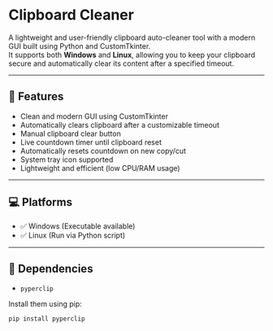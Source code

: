 # Clipboard Cleaner

A lightweight and user-friendly clipboard auto-cleaner tool with a modern GUI built using Python and CustomTkinter.  
It supports both **Windows** and **Linux**, allowing you to keep your clipboard secure and automatically clear its content after a specified timeout.

---

## 🚀 Features

- Clean and modern GUI using CustomTkinter
- Automatically clears clipboard after a customizable timeout
- Manual clipboard clear button
- Live countdown timer until clipboard reset
- Automatically resets countdown on new copy/cut
- System tray icon supported
- Lightweight and efficient (low CPU/RAM usage)

---

## 💻 Platforms

- ✅ Windows (Executable available)
- ✅ Linux (Run via Python script)

---

## 🧪 Dependencies

- `pyperclip`

Install them using pip:

```bash
pip install pyperclip
```
